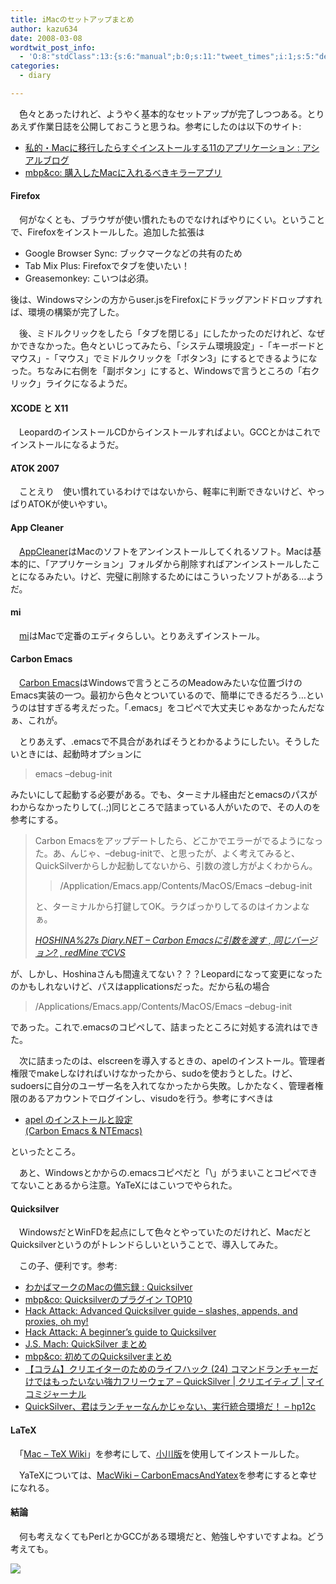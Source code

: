```yaml
---
title: iMacのセットアップまとめ
author: kazu634
date: 2008-03-08
wordtwit_post_info:
  - 'O:8:"stdClass":13:{s:6:"manual";b:0;s:11:"tweet_times";i:1;s:5:"delay";i:0;s:7:"enabled";i:1;s:10:"separation";s:2:"60";s:7:"version";s:3:"3.7";s:14:"tweet_template";b:0;s:6:"status";i:2;s:6:"result";a:0:{}s:13:"tweet_counter";i:2;s:13:"tweet_log_ids";a:1:{i:0;i:3795;}s:9:"hash_tags";a:0:{}s:8:"accounts";a:1:{i:0;s:7:"kazu634";}}'
categories:
  - diary

---
```

<div class="section">
<p>
    　色々とあったけれど、ようやく基本的なセットアップが完了しつつある。とりあえず作業日誌を公開しておこうと思うね。参考にしたのは以下のサイト:
</p>
  
<ul>
<li>
<a href="http://blog.asial.co.jp/350" onclick="__gaTracker('send', 'event', 'outbound-article', 'http://blog.asial.co.jp/350', '私的・Macに移行したらすぐインストールする11のアプリケーション : アシアルブログ');" target="_blank">私的・Macに移行したらすぐインストールする11のアプリケーション : アシアルブログ</a>
</li>
<li>
<a href="http://applembp.blogspot.com/2007/12/mac.html" onclick="__gaTracker('send', 'event', 'outbound-article', 'http://applembp.blogspot.com/2007/12/mac.html', 'mbp&#038;co: 購入したMacに入れるべきキラーアプリ');" target="_blank">mbp&co: 購入したMacに入れるべきキラーアプリ</a>
</li>
</ul>
  
<p>
<a name="seemore"></a>
</p>
  
<h4>
    Firefox
</h4>
  
<p>
    　何がなくとも、ブラウザが使い慣れたものでなければやりにくい。ということで、Firefoxをインストールした。追加した拡張は
</p>
  
<ul>
<li>
      Google Browser Sync: ブックマークなどの共有のため
</li>
<li>
      Tab Mix Plus: Firefoxでタブを使いたい！
</li>
<li>
      Greasemonkey: こいつは必須。
</li>
</ul>
  
<p>
    後は、Windowsマシンの方からuser.jsをFirefoxにドラッグアンドドロップすれば、環境の構築が完了した。
</p>
  
<p>
    　後、ミドルクリックをしたら「タブを閉じる」にしたかったのだけれど、なぜかできなかった。色々といじってみたら、「システム環境設定」-「キーボードとマウス」-「マウス」でミドルクリックを「ボタン3」にするとできるようになった。ちなみに右側を「副ボタン」にすると、Windowsで言うところの「右クリック」ライクになるようだ。
</p>
  
<h4>
    XCODE と X11
</h4>
  
<p>
    　LeopardのインストールCDからインストールすればよい。GCCとかはこれでインストールになるようだ。
</p>
  
<h4>
    ATOK 2007
</h4>
  
<p>
    　ことえり　使い慣れているわけではないから、軽率に判断できないけど、やっぱりATOKが使いやすい。
</p>
  
<h4>
    App Cleaner
</h4>
  
<p>
    　<a href="http://www.freemacsoft.net/AppCleaner/index.php" onclick="__gaTracker('send', 'event', 'outbound-article', 'http://www.freemacsoft.net/AppCleaner/index.php', 'AppCleaner');" target="_blank">AppCleaner</a>はMacのソフトをアンインストールしてくれるソフト。Macは基本的に、「アプリケーション」フォルダから削除すればアンインストールしたことになるみたい。けど、完璧に削除するためにはこういったソフトがある…ようだ。
</p>
  
<h4>
    mi
</h4>
  
<p>
    　<a href="http://mimikaki.net/" onclick="__gaTracker('send', 'event', 'outbound-article', 'http://mimikaki.net/', 'mi');" target="_blank">mi</a>はMacで定番のエディタらしい。とりあえずインストール。
</p>
  
<h4>
    Carbon Emacs
</h4>
  
<p>
    　<a href="http://homepage.mac.com/zenitani/emacs-j.html" onclick="__gaTracker('send', 'event', 'outbound-article', 'http://homepage.mac.com/zenitani/emacs-j.html', 'Carbon Emacs');" target="_blank">Carbon Emacs</a>はWindowsで言うところのMeadowみたいな位置づけのEmacs実装の一つ。最初から色々とついているので、簡単にできるだろう…というのは甘すぎる考えだった。「.emacs」をコピペで大丈夫じゃあなかったんだなぁ、これが。
</p>
  
<p>
    　とりあえず、.emacsで不具合があればそうとわかるようにしたい。そうしたいときには、起動時オプションに
</p>
  
<blockquote>
<p>
      emacs &#8211;debug-init
</p>
</blockquote>
  
<p>
    みたいにして起動する必要がある。でも、ターミナル経由だとemacsのパスがわからなかったりして(..;)同じところで詰まっている人がいたので、その人のを参考にする。
</p>
  
<blockquote title="HOSHINA%27s Diary.NET - Carbon Emacsに引数を渡す , 同じバージョン? , redMineでCVS" cite="http://hoshinanonikki.net/20070802.html">
<p>
      Carbon Emacsをアップデートしたら、どこかでエラーがでるようになった。あ、んじゃ、&#8211;debug-initで、と思ったが、よく考えてみると、QuickSilverからしか起動してないから、引数の渡し方がよくわからん。
</p>
    
<blockquote>
<p>
        /Application/Emacs.app/Contents/MacOS/Emacs &#8211;debug-init
</p>
</blockquote>
    
<p>
      と、ターミナルから打鍵してOK。ラクばっかりしてるのはイカンよなぁ。
</p>
    
<p>
<cite><a href="http://hoshinanonikki.net/20070802.html" onclick="__gaTracker('send', 'event', 'outbound-article', 'http://hoshinanonikki.net/20070802.html', 'HOSHINA%27s Diary.NET &#8211; Carbon Emacsに引数を渡す , 同じバージョン? , redMineでCVS');" target="_blank">HOSHINA%27s Diary.NET &#8211; Carbon Emacsに引数を渡す , 同じバージョン? , redMineでCVS</a></cite>
</p>
</blockquote>
  
<p>
    が、しかし、Hoshinaさんも間違えてない？？？Leopardになって変更になったのかもしれないけど、パスはapplicationsだった。だから私の場合
</p>
  
<blockquote>
<p>
      /Applications/Emacs.app/Contents/MacOS/Emacs &#8211;debug-init
</p>
</blockquote>
  
<p>
    であった。これで.emacsのコピペして、詰まったところに対処する流れはできた。
</p>
  
<p>
    　次に詰まったのは、elscreenを導入するときの、apelのインストール。管理者権限でmakeしなければいけなかったから、sudoを使おうとした。けど、sudoersに自分のユーザー名を入れてなかったから失敗。しかたなく、管理者権限のあるアカウントでログインし、visudoを行う。参考にすべきは
</p>
  
<ul>
<li>
<a href="http://homepage.mac.com/matsuan_tamachan/software/ApEl.html" onclick="__gaTracker('send', 'event', 'outbound-article', 'http://homepage.mac.com/matsuan_tamachan/software/ApEl.html', 'apel のインストールと設定&#060;BR&#062; (Carbon Emacs &#038; NTEmacs)');" target="_blank">apel のインストールと設定<BR> (Carbon Emacs & NTEmacs)</a>
</li>
</ul>
  
<p>
    といったところ。
</p>
  
<p>
    　あと、Windowsとかからの.emacsコピペだと「\」がうまいことコピペできてないことあるから注意。YaTeXにはこいつでやられた。
</p>
  
<h4>
    Quicksilver
</h4>
  
<p>
    　WindowsだとWinFDを起点にして色々とやっていたのだけれど、MacだとQuicksilverというのがトレンドらしいということで、導入してみた。
</p>
  
<p>
    　この子、便利です。参考:
</p>
  
<ul>
<li>
<a href="http://wakabamac.blog95.fc2.com/blog-entry-352.html?vcr=f9288da5cb34b7ff70a30f2c9deefcc2" onclick="__gaTracker('send', 'event', 'outbound-article', 'http://wakabamac.blog95.fc2.com/blog-entry-352.html?vcr=f9288da5cb34b7ff70a30f2c9deefcc2', 'わかばマークのMacの備忘録 : Quicksilver');" target="_blank">わかばマークのMacの備忘録 : Quicksilver</a>
</li>
<li>
<a href="http://applembp.blogspot.com/2007/11/quicksilver-top10.html" onclick="__gaTracker('send', 'event', 'outbound-article', 'http://applembp.blogspot.com/2007/11/quicksilver-top10.html', 'mbp&#038;co: Quicksilverのプラグイン TOP10');" target="_blank">mbp&co: Quicksilverのプラグイン TOP10</a>
</li>
<li>
<a href="http://lifehacker.com/software/quicksilver/hack-attack-advanced-quicksilver-guide-+-slashes-appends-and-proxies-oh-my-249085.php" onclick="__gaTracker('send', 'event', 'outbound-article', 'http://lifehacker.com/software/quicksilver/hack-attack-advanced-quicksilver-guide-+-slashes-appends-and-proxies-oh-my-249085.php', 'Hack Attack: Advanced Quicksilver guide &#8211; slashes, appends, and proxies, oh my!');" target="_blank">Hack Attack: Advanced Quicksilver guide &#8211; slashes, appends, and proxies, oh my!</a>
</li>
<li>
<a href="http://lifehacker.com/software/quicksilver/hack-attack-a-beginners-guide-to-quicksilver-247129.php" onclick="__gaTracker('send', 'event', 'outbound-article', 'http://lifehacker.com/software/quicksilver/hack-attack-a-beginners-guide-to-quicksilver-247129.php', 'Hack Attack: A beginner’s guide to Quicksilver');" target="_blank">Hack Attack: A beginner’s guide to Quicksilver</a>
</li>
<li>
<a href="http://kkbizmac.blogspot.com/2006/05/quicksilver.html" onclick="__gaTracker('send', 'event', 'outbound-article', 'http://kkbizmac.blogspot.com/2006/05/quicksilver.html', 'J.S. Mach: QuickSilver まとめ');" target="_blank">J.S. Mach: QuickSilver まとめ</a>
</li>
<li>
<a href="http://applembp.blogspot.com/2007/07/quicksilver.html" onclick="__gaTracker('send', 'event', 'outbound-article', 'http://applembp.blogspot.com/2007/07/quicksilver.html', 'mbp&#038;co: 初めてのQuicksilverまとめ');" target="_blank">mbp&co: 初めてのQuicksilverまとめ</a>
</li>
<li>
<a href="http://journal.mycom.co.jp/column/lifehack/024/" onclick="__gaTracker('send', 'event', 'outbound-article', 'http://journal.mycom.co.jp/column/lifehack/024/', '【コラム】クリエイターのためのライフハック (24) コマンドランチャーだけではもったいない強力フリーウェア &#8211; QuickSilver | クリエイティブ | マイコミジャーナル');" target="_blank">【コラム】クリエイターのためのライフハック (24) コマンドランチャーだけではもったいない強力フリーウェア &#8211; QuickSilver | クリエイティブ | マイコミジャーナル</a>
</li>
<li>
<a href="http://d.hatena.ne.jp/keyesberry/20061111/p1#20061111f28" onclick="__gaTracker('send', 'event', 'outbound-article', 'http://d.hatena.ne.jp/keyesberry/20061111/p1#20061111f28', 'QuickSilver、君はランチャーなんかじゃない、実行統合環境だ！ &#8211; hp12c');" target="_blank">QuickSilver、君はランチャーなんかじゃない、実行統合環境だ！ &#8211; hp12c</a>
</li>
</ul>
  
<h4>
    LaTeX
</h4>
  
<p>
    　「<a href="http://oku.edu.mie-u.ac.jp/~okumura/texwiki/?Mac" onclick="__gaTracker('send', 'event', 'outbound-article', 'http://oku.edu.mie-u.ac.jp/~okumura/texwiki/?Mac', 'Mac &#8211; TeX Wiki');" target="_blank">Mac &#8211; TeX Wiki</a>」を参考にして、<a href="http://www2.kumagaku.ac.jp/teacher/herogw/" onclick="__gaTracker('send', 'event', 'outbound-article', 'http://www2.kumagaku.ac.jp/teacher/herogw/', '小川版');" target="_blank">小川版</a>を使用してインストールした。
</p>
  
<p>
    　YaTeXについては、<a href="http://macwiki.sourceforge.jp/wiki/index.php/CarbonEmacsAndYatex" onclick="__gaTracker('send', 'event', 'outbound-article', 'http://macwiki.sourceforge.jp/wiki/index.php/CarbonEmacsAndYatex', 'MacWiki &#8211; CarbonEmacsAndYatex');" target="_blank">MacWiki &#8211; CarbonEmacsAndYatex</a>を参考にすると幸せになれる。
</p>
  
<h4>
    結論
</h4>
  
<p>
    　何も考えなくてもPerlとかGCCがある環境だと、勉強しやすいですよね。どう考えても。
</p>
  
<p>
<center>
</center>
</p>
  
<p>
<a href="http://flickr.com/photos/7190707@N05/2318253376/" onclick="__gaTracker('send', 'event', 'outbound-article', 'http://flickr.com/photos/7190707@N05/2318253376/', '');" title="iMac Desktop"><img src="http://farm3.static.flickr.com/2172/2318253376_d3656ae127_m.jpg" /></a>
</p></p>
</div>
